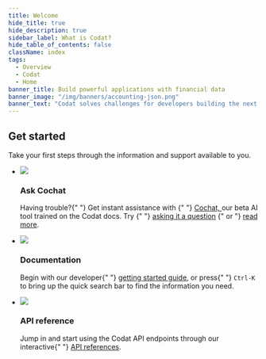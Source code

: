 ```yaml
---
title: Welcome
hide_title: true
hide_description: true
sidebar_label: What is Codat?
hide_table_of_contents: false
className: index
tags:
  - Overview
  - Codat
  - Home
banner_title: Build powerful applications with financial data
banner_image: "/img/banners/accounting-json.png"
banner_text: "Codat solves challenges for developers building the next generation of financial products for small businesses."
---
```




## Get started

Take your first steps through the information and support available to you.

<ul className="card-container">
  <li className="card dark hypercard">
    <div className="header">
      <img
        src="/img/cochat/logo-openai-mini.png"
        className="mini-icon"
      />
      <h3>Ask Cochat</h3>
    </div>
    <p>
      Having trouble?{" "}
      Get instant assistance with {" "}
      <a href="https://cochat.codat.io" target="_blank">
        Cochat,
      </a> our beta AI tool trained on the Codat docs. Try {" "}
      <a href="https://cochat.codat.io" target="_blank">asking it a question</a>
      {" or "}
      <a href="/cochat">read more</a>.
    </p>
  </li>
  <li className="card animation-pulse">
    <div className="header">
      <img
        src="/img/wp-icons/accounting-2.png"
        className="mini-icon"
      />
      <h3>Documentation</h3>
    </div>
    <p>
      Begin with our developer{" "}
      <a href="/get-started/first-steps">getting started guide</a>, or press{" "}
      <code>Ctrl-K</code> to bring up the quick search bar to find the information
      you need.
    </p>
  </li>
  <li className="card">
    <div className="header">
      <img
        src="/img/wp-icons/Stack.png"
        className="mini-icon"
      />
      <h3>API reference</h3>
    </div>
    <p>
      Jump in and start using the Codat API endpoints through our interactive{" "}
      <a href="/using-the-api/overview">API references</a>.
    </p>
  </li>
</ul>

